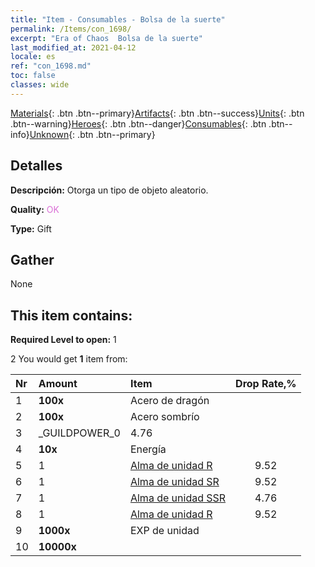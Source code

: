 ```yaml
---
title: "Item - Consumables - Bolsa de la suerte"
permalink: /Items/con_1698/
excerpt: "Era of Chaos  Bolsa de la suerte"
last_modified_at: 2021-04-12
locale: es
ref: "con_1698.md"
toc: false
classes: wide
---
```

 [Materials](/es/Items/){: .btn .btn--primary}[Artifacts](/es/Items/Artifacts/){: .btn .btn--success}[Units](/es/Items/Units/){: .btn .btn--warning}[Heroes](/es/Items/Heroes/){: .btn .btn--danger}[Consumables](/es/Items/Consumables/){: .btn .btn--info}[Unknown](/es/Items/Unknown/){: .btn .btn--primary}

## Detalles
 **Descripción:** Otorga un tipo de objeto aleatorio.

 **Quality:** <span style="color: #DA70D6">OK</span>

 **Type:** Gift

## Gather

  None

## This item contains:

 **Required Level to open:** 1

 2 You would get **1** item  from:

  | Nr | Amount |     Item    | Drop Rate,% |
  |:---|:-------|:------------|:---------:|
  | 1 |  **100x** | Acero de dragón |  | 4.76 | 
  | 2 |  **100x** | Acero sombrío |  | 6.67 | 
  | 3 | _GUILDPOWER_0 | 4.76 | 
  | 4 |  **10x** | Energía |  | 4.76 | 
  | 5 | 1 | [Alma de unidad R](/es/Items/con_533/) | 9.52 | 
  | 6 | 1 | [Alma de unidad SR](/es/Items/con_534/) | 9.52 | 
  | 7 | 1 | [Alma de unidad SSR](/es/Items/con_535/) | 4.76 | 
  | 8 | 1 | [Alma de unidad R](/es/Items/con_533/) | 9.52 | 
  | 9 |  **1000x** | EXP de unidad |  | 22.86 | 
  | 10 |  **10000x** | <i class="fas fa-coins"/> |  | 22.86 | 
